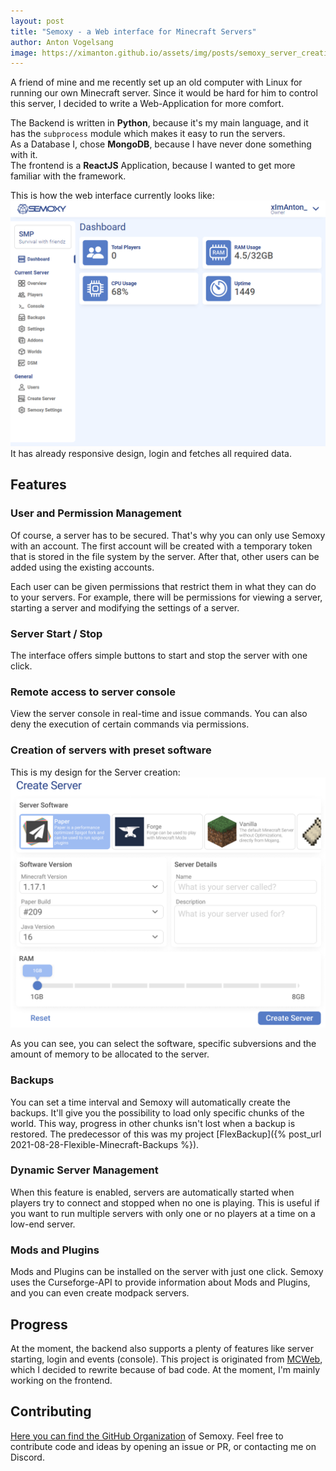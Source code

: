 ```yaml
---
layout: post
title: "Semoxy - a Web interface for Minecraft Servers"
author: Anton Vogelsang
image: https://ximanton.github.io/assets/img/posts/semoxy_server_creation.png
---
```


A friend of mine and me recently set up an old computer with Linux for running our own Minecraft server.
Since it would be hard for him to control this server, I decided to write a Web-Application for more comfort.

The Backend is written in **Python**, because it's my main language, and it has the `subprocess` module which makes it easy to run the servers.  
As a Database I, chose **MongoDB**, because I have never done something with it.  
The frontend is a **ReactJS** Application, because I wanted to get more familiar with the framework.

This is how the web interface currently looks like:
![Semoxy Interface](/assets/img/posts/semoxy_interface.png)
It has already responsive design, login and fetches all required data.

## Features
### User and Permission Management
Of course, a server has to be secured. That's why you can only use Semoxy with an account.
The first account will be created with a temporary token that is stored in the file system by the server.
After that, other users can be added using the existing accounts.

Each user can be given permissions that restrict them in what they can do to your servers.
For example, there will be permissions for viewing a server, starting a server and modifying the settings of a server.

### Server Start / Stop
The interface offers simple buttons to start and stop the server with one click.

### Remote access to server console
View the server console in real-time and issue commands.
You can also deny the execution of certain commands via permissions.

### Creation of servers with preset software
This is my design for the Server creation:
![Server Creation](/assets/img/posts/semoxy_server_creation.png)

As you can see, you can select the software, specific subversions and the amount of memory to be allocated to the server.

### Backups
You can set a time interval and Semoxy will automatically create the backups.
It'll give you the possibility to load only specific chunks of the world.
This way, progress in other chunks isn't lost when a backup is restored.
The predecessor of this was my project [FlexBackup]({% post_url 2021-08-28-Flexible-Minecraft-Backups %}).

### Dynamic Server Management
When this feature is enabled, servers are automatically started when players try to connect and stopped when no one
is playing. This is useful if you want to run multiple servers with only one or no players at a time
on a low-end server.

### Mods and Plugins
Mods and Plugins can be installed on the server with just one click.
Semoxy uses the Curseforge-API to provide information about Mods and Plugins,
and you can even create modpack servers.

## Progress
At the moment, the backend also supports a plenty of features like server starting, login and events (console).
This project is originated from [MCWeb](https://github.com/xImAnton/mcweb), which I decided to rewrite because of bad code.
At the moment, I'm mainly working on the frontend.

## Contributing
[Here you can find the GitHub Organization](https://github.com/SemoxyMC) of Semoxy.
Feel free to contribute code and ideas by opening an issue or PR, or contacting me on Discord.
